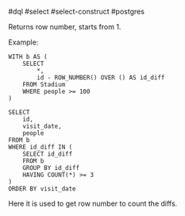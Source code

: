 #dql #select #select-construct #postgres 

Returns row number, starts from 1.

Example:
```postgresql
WITH b AS (
	SELECT
		*,
		id - ROW_NUMBER() OVER () AS id_diff
	FROM Stadium
	WHERE people >= 100
)

SELECT
	id,
	visit_date,
	people
FROM b
WHERE id_diff IN (
	SELECT id_diff
	FROM b
	GROUP BY id_diff
	HAVING COUNT(*) >= 3
)
ORDER BY visit_date
```

Here it is used to get row number to count the diffs.